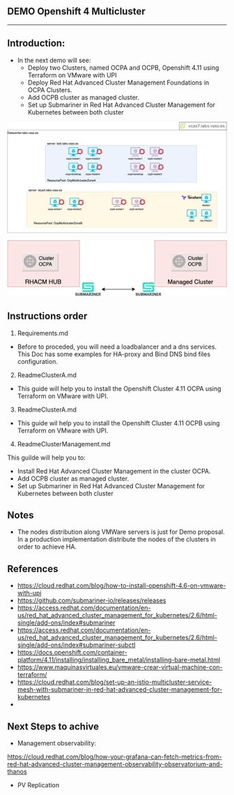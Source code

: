 DEMO Openshift 4 Multicluster
-------------------------
-------------------------

## Introduction:

* In the next demo will see: 
  * Deploy two Clusters, named OCPA and OCPB, Openshift 4.11 using Terraform on VMware with UPI
  * Deploy Red Hat Advanced Cluster Management Foundations in OCPA Clusters.
  * Add OCPB cluster as managed cluster.
  * Set up Submariner in Red Hat Advanced Cluster Management for Kubernetes between both cluster


![alt text](https://github.com/vass-engineering/Demo-Openshif-multicluster/blob/main/DocsImages/Architecture.png)

![alt text](https://github.com/vass-engineering/Demo-Openshif-multicluster/blob/main/DocsImages/Architecture2.png)

## Instructions order 

1. Requirements.md

* Before to proceded, you will need a loadbalancer and a dns services. This Doc has some examples for HA-proxy and Bind DNS bind files configuration.

2. ReadmeClusterA.md

* This guide will help you to install the Openshift  Cluster 4.11 OCPA using Terraform on VMware with UPI.

3. ReadmeClusterA.md

* This guide wil help you to install the Openshift Cluster 4.11 OCPB using Terraform on VMware with UPI.

4. ReadmeClusterManagement.md

This guilde will help you to: 
   * Install Red Hat Advanced Cluster Management in the cluster OCPA.  
   *  Add OCPB cluster as managed cluster.
   *  Set up Submariner in Red Hat Advanced Cluster Management for Kubernetes between both cluster


## Notes

* The nodes distribution along VMWare servers is just for Demo proposal. In a production implementation  distribute the nodes of the clusters in order to achieve HA.

## References

* https://cloud.redhat.com/blog/how-to-install-openshift-4.6-on-vmware-with-upi
* https://github.com/submariner-io/releases/releases
* https://access.redhat.com/documentation/en-us/red_hat_advanced_cluster_management_for_kubernetes/2.6/html-single/add-ons/index#submariner
* https://access.redhat.com/documentation/en-us/red_hat_advanced_cluster_management_for_kubernetes/2.6/html-single/add-ons/index#submariner-subctl
* https://docs.openshift.com/container-platform/4.11/installing/installing_bare_metal/installing-bare-metal.html
* https://www.maquinasvirtuales.eu/vmware-crear-virtual-machine-con-terraform/
* https://cloud.redhat.com/blog/set-up-an-istio-multicluster-service-mesh-with-submariner-in-red-hat-advanced-cluster-management-for-kubernetes
* 

## Next Steps to achive

* Management observability:
  
https://cloud.redhat.com/blog/how-your-grafana-can-fetch-metrics-from-red-hat-advanced-cluster-management-observability-observatorium-and-thanos

* PV Replication